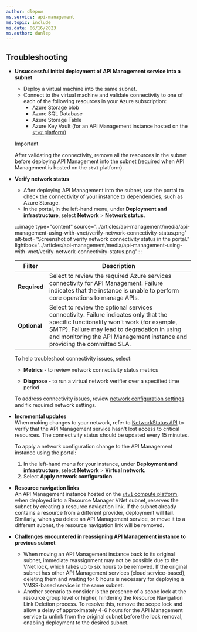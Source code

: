 ```yaml
---
author: dlepow
ms.service: api-management
ms.topic: include
ms.date: 06/16/2023
ms.author: danlep
---
```


## Troubleshooting

* **Unsuccessful initial deployment of API Management service into a subnet** 
  * Deploy a virtual machine into the same subnet. 
  * Connect to the virtual machine and validate connectivity to one of each of the following resources in your Azure subscription:
    * Azure Storage blob
    * Azure SQL Database
    * Azure Storage Table
    * Azure Key Vault (for an API Management instance hosted on the [`stv2` platform](../articles/api-management/compute-infrastructure.md))

  > [!IMPORTANT]
  > After validating the connectivity, remove all the resources in the subnet before deploying API Management into the subnet (required when API Management is hosted on the `stv1` platform).

* **Verify network status**  
  * After deploying API Management into the subnet, use the portal to check the connectivity of your instance to dependencies, such as Azure Storage. 
  * In the portal, in the left-hand menu, under **Deployment and infrastructure**, select **Network** > **Network status**.

   :::image type="content" source="../articles/api-management/media/api-management-using-with-vnet/verify-network-connectivity-status.png" alt-text="Screenshot of verify network connectivity status in the portal." lightbox="../articles/api-management/media/api-management-using-with-vnet/verify-network-connectivity-status.png":::

  | Filter | Description |
  | ----- | ----- |
  | **Required** | Select to review the required Azure services connectivity for API Management. Failure indicates that the instance is unable to perform core operations to manage APIs. |
  | **Optional** | Select to review the optional services connectivity. Failure indicates only that the specific functionality won't work (for example, SMTP). Failure may lead to degradation in using and monitoring the API Management instance and providing the committed SLA. |

  To help troubleshoot connectivity issues, select:

  * **Metrics** - to review network connectivity status metrics 

  * **Diagnose** - to run a virtual network verifier over a specified time period

  To address connectivity issues, review [network configuration settings](../articles/api-management/virtual-network-reference.md) and fix required network settings.

* **Incremental updates**  
  When making changes to your network, refer to [NetworkStatus API](/rest/api/apimanagement/current-ga/network-status) to verify that the API Management service hasn't lost access to critical resources. The connectivity status should be updated every 15 minutes. 

  To apply a network configuration change to the API Management instance using the portal:

    1. In the left-hand menu for your instance, under **Deployment and infrastructure**, select **Network** > **Virtual network**.
    1. Select **Apply network configuration**. 

* **Resource navigation links**  
  An API Management instance hosted on the [`stv1` compute platform](../articles/api-management/compute-infrastructure.md), when deployed into a Resource Manager VNet subnet, reserves the subnet by creating a resource navigation link. If the subnet already contains a resource from a different provider, deployment will **fail**. Similarly, when you delete an API Management service, or move it to a different subnet, the resource navigation link will be removed.
  
 * **Challenges encountered in reassigning API Management instance to previous subnet**
   * When moving an API Management instance back to its original subnet, immediate reassignment may not be possible due to the VNet lock, which takes up to six hours to be removed. If the original subnet has other API Management services (cloud service-based), deleting them and waiting for 6 hours is necessary for deploying a VMSS-based service in the same subnet. 
   * Another scenario to consider is the presence of a scope lock at the resource group level or higher, hindering the Resource Navigation Link Deletion process. To resolve this, remove the scope lock and allow a delay of approximately 4-6 hours for the API Management service to unlink from the original subnet before the lock removal, enabling deployment to the desired subnet.
